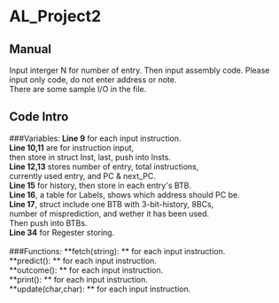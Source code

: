 # AL_Project2
## Manual
Input interger N for number of entry.
Then input assembly code.
Please input only code, do not enter address or note.
<br />
There are some sample I/O in the file.
<br />

## Code Intro

###Variables:
**Line 9** for each input instruction.<br/>
**Line 10,11** are for instruction input,<br/>
then store in struct Inst, last, push into Insts.<br/>
**Line 12,13** stores number of entry, total instructions,<br/>
currently used entry, and PC & next_PC.<br/>
**Line 15** for history, then store in each entry's BTB.<br/>
**Line 16**, a table for Labels, shows which address should PC be.<br/>
**Line 17**, struct include one BTB with 3-bit-history, 8BCs,<br/>
number of misprediction, and wether it has been used.<br/>
Then push into BTBs.<br/>
**Line 34** for Regester storing.<br/><br/>
###Functions:
**fetch(string): ** for each input instruction.<br/>
**predict(): ** for each input instruction.<br/>
**outcome(): ** for each input instruction.<br/>
**print(): ** for each input instruction.<br/>
**update(char,char): ** for each input instruction.<br/>

